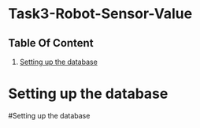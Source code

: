# Task3-Robot-Sensor-Value


## Table Of Content
1. [Setting up the database](#Setting-up-the-database)




# Setting up the database


#Setting up the database
